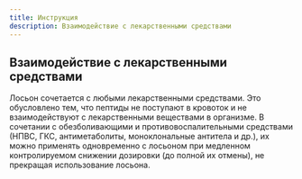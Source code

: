 ```yaml
---
title: Инструкция
description: Взаимодействие с лекарственными средствами
---
```

## Взаимодействие с лекарственными средствами

Лосьон сочетается с любыми лекарственными средствами. Это обусловлено тем, что пептиды не поступают в кровоток и не взаимодействуют с лекарственными веществами в организме. В сочетании с обезболивающими и противовоспалительными средствами (НПВС, ГКС, антиметаболиты, моноклональные антитела и др.), их можно применять одновременно с лосьоном при медленном контролируемом снижении дозировки (до полной их отмены), не прекращая использование лосьона.